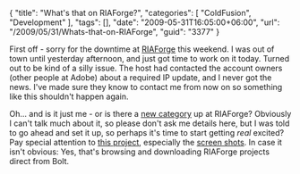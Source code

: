 {
	"title": "What's that on RIAForge?",
	"categories": [
		"ColdFusion",
		"Development"
	],
	"tags": [],
	"date": "2009-05-31T16:05:00+06:00",
	"url": "/2009/05/31/Whats-that-on-RIAForge",
	"guid": "3377"
}

First off - sorry for the downtime at <a href="http://www.riaforge.org">RIAForge</a> this weekend. I was out of town until yesterday afternoon, and just got time to work on it today. Turned out to be kind of a silly issue. The host had contacted the account owners (other people at Adobe) about a required IP update, and I never got the news. I've made sure they know to contact me from now on so something like this shouldn't happen again.

Oh... and is it just me - or is there a <a href="http://www.riaforge.org/index.cfm?event=page.category&id=14">new category</a> up at RIAForge? Obviously I can't talk much about it, so please don't ask me details here, but I was told to go ahead and set it up, so perhaps it's time to start getting <i>real</i> excited? Pay special attention to <a href="http://riaforgedownloader.riaforge.org/">this project</a>, especially the <a href="http://riaforgedownloader.riaforge.org/index.cfm?event=page.projectscreenshots">screen shots</a>. In case it isn't obvious: Yes, that's browsing and downloading RIAForge projects direct from Bolt.